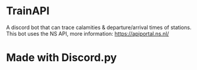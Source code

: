 # TrainAPI
A discord bot that can trace calamities &amp; departure/arrival times of stations. This bot uses the NS API, more information: https://apiportal.ns.nl/

# Made with Discord.py
